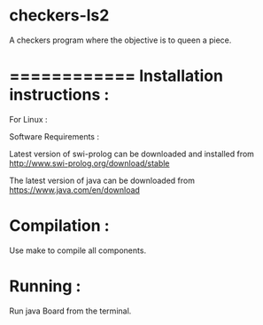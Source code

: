 checkers-ls2
============

A checkers program where the objective is to queen a piece.

============
Installation instructions :
============

For Linux :

Software Requirements : 

Latest version of swi-prolog can be downloaded and installed from 
http://www.swi-prolog.org/download/stable

The latest version of java can be downloaded from
https://www.java.com/en/download

Compilation :
============
Use make to compile all components.

Running :
============
Run java Board from the terminal.
